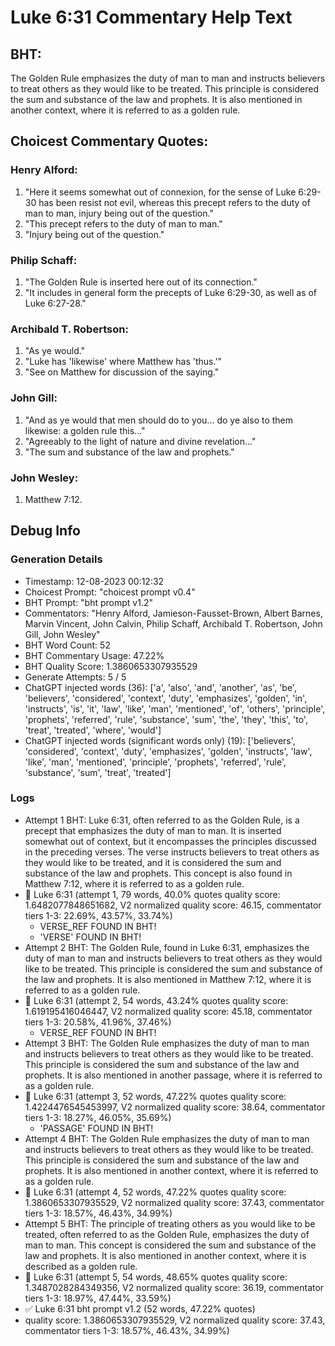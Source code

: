 # Luke 6:31 Commentary Help Text

## BHT:
The Golden Rule emphasizes the duty of man to man and instructs believers to treat others as they would like to be treated. This principle is considered the sum and substance of the law and prophets. It is also mentioned in another context, where it is referred to as a golden rule.

## Choicest Commentary Quotes:
### Henry Alford:
1. "Here it seems somewhat out of connexion, for the sense of Luke 6:29-30 has been resist not evil, whereas this precept refers to the duty of man to man, injury being out of the question."
2. "This precept refers to the duty of man to man."
3. "Injury being out of the question."

### Philip Schaff:
1. "The Golden Rule is inserted here out of its connection."
2. "It includes in general form the precepts of Luke 6:29-30, as well as of Luke 6:27-28."

### Archibald T. Robertson:
1. "As ye would." 
2. "Luke has 'likewise' where Matthew has 'thus.'"
3. "See on Matthew for discussion of the saying."

### John Gill:
1. "And as ye would that men should do to you... do ye also to them likewise: a golden rule this..." 
2. "Agreeably to the light of nature and divine revelation..."
3. "The sum and substance of the law and prophets."

### John Wesley:
1.  Matthew 7:12.



## Debug Info
### Generation Details
- Timestamp: 12-08-2023 00:12:32
- Choicest Prompt: "choicest prompt v0.4"
- BHT Prompt: "bht prompt v1.2"
- Commentators: "Henry Alford, Jamieson-Fausset-Brown, Albert Barnes, Marvin Vincent, John Calvin, Philip Schaff, Archibald T. Robertson, John Gill, John Wesley"
- BHT Word Count: 52
- BHT Commentary Usage: 47.22%
- BHT Quality Score: 1.3860653307935529
- Generate Attempts: 5 / 5
- ChatGPT injected words (36):
	['a', 'also', 'and', 'another', 'as', 'be', 'believers', 'considered', 'context', 'duty', 'emphasizes', 'golden', 'in', 'instructs', 'is', 'it', 'law', 'like', 'man', 'mentioned', 'of', 'others', 'principle', 'prophets', 'referred', 'rule', 'substance', 'sum', 'the', 'they', 'this', 'to', 'treat', 'treated', 'where', 'would']
- ChatGPT injected words (significant words only) (19):
	['believers', 'considered', 'context', 'duty', 'emphasizes', 'golden', 'instructs', 'law', 'like', 'man', 'mentioned', 'principle', 'prophets', 'referred', 'rule', 'substance', 'sum', 'treat', 'treated']

### Logs
- Attempt 1 BHT: Luke 6:31, often referred to as the Golden Rule, is a precept that emphasizes the duty of man to man. It is inserted somewhat out of context, but it encompasses the principles discussed in the preceding verses. The verse instructs believers to treat others as they would like to be treated, and it is considered the sum and substance of the law and prophets. This concept is also found in Matthew 7:12, where it is referred to as a golden rule.
- 🔄 Luke 6:31 (attempt 1, 79 words, 40.0% quotes quality score: 1.6482077848651682, V2 normalized quality score: 46.15, commentator tiers 1-3: 22.69%, 43.57%, 33.74%) 
	- VERSE_REF FOUND IN BHT! 
	- 'VERSE' FOUND IN BHT!
- Attempt 2 BHT: The Golden Rule, found in Luke 6:31, emphasizes the duty of man to man and instructs believers to treat others as they would like to be treated. This principle is considered the sum and substance of the law and prophets. It is also mentioned in Matthew 7:12, where it is referred to as a golden rule.
- 🔄 Luke 6:31 (attempt 2, 54 words, 43.24% quotes quality score: 1.619195416046447, V2 normalized quality score: 45.18, commentator tiers 1-3: 20.58%, 41.96%, 37.46%) 
	- VERSE_REF FOUND IN BHT!
- Attempt 3 BHT: The Golden Rule emphasizes the duty of man to man and instructs believers to treat others as they would like to be treated. This principle is considered the sum and substance of the law and prophets. It is also mentioned in another passage, where it is referred to as a golden rule.
- 🔄 Luke 6:31 (attempt 3, 52 words, 47.22% quotes quality score: 1.4224476545453997, V2 normalized quality score: 38.64, commentator tiers 1-3: 18.27%, 46.05%, 35.69%) 
	- 'PASSAGE' FOUND IN BHT!
- Attempt 4 BHT: The Golden Rule emphasizes the duty of man to man and instructs believers to treat others as they would like to be treated. This principle is considered the sum and substance of the law and prophets. It is also mentioned in another context, where it is referred to as a golden rule.
- 🔄 Luke 6:31 (attempt 4, 52 words, 47.22% quotes quality score: 1.3860653307935529, V2 normalized quality score: 37.43, commentator tiers 1-3: 18.57%, 46.43%, 34.99%)
- Attempt 5 BHT: The principle of treating others as you would like to be treated, often referred to as the Golden Rule, emphasizes the duty of man to man. This concept is considered the sum and substance of the law and prophets. It is also mentioned in another context, where it is described as a golden rule.
- 🔄 Luke 6:31 (attempt 5, 54 words, 48.65% quotes quality score: 1.3487028284349356, V2 normalized quality score: 36.19, commentator tiers 1-3: 18.97%, 47.44%, 33.59%)
- ✅ Luke 6:31 bht prompt v1.2 (52 words, 47.22% quotes)
- quality score: 1.3860653307935529, V2 normalized quality score: 37.43, commentator tiers 1-3: 18.57%, 46.43%, 34.99%)